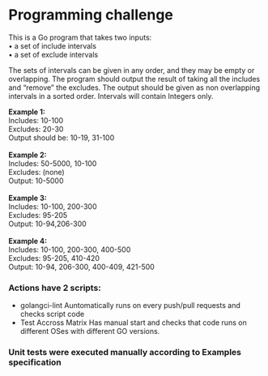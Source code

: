 # Programming challenge

This is a Go program that takes two inputs: \
• a set of include intervals \
• a set of exclude intervals 

The sets of intervals can be given in any order, and they may be empty or overlapping.
The program should output the result of taking all the includes and “remove” the excludes.
The output should be given as non overlapping intervals in a sorted order.
Intervals will contain Integers only.

**Example 1:** \
Includes: 10-100 \
Excludes: 20-30 \
Output should be: 10-19, 31-100 \
\
**Example 2:** \
Includes: 50-5000, 10-100 \
Excludes: (none) \
Output: 10-5000 \
\
**Example 3:** \
Includes: 10-100, 200-300 \
Excludes: 95-205 \
Output: 10-94,206-300 \
\
**Example 4:** \
Includes: 10-100, 200-300, 400-500 \
Excludes: 95-205, 410-420 \
Output: 10-94, 206-300, 400-409, 421-500



### Actions have 2 scripts:
- golangci-lint
  Auntomatically runs on every push/pull requests and checks script code
- Test Accross Matrix
  Has manual start and checks that code runs on different OSes with different GO versions.



### Unit tests were executed manually according to **Examples** specification
